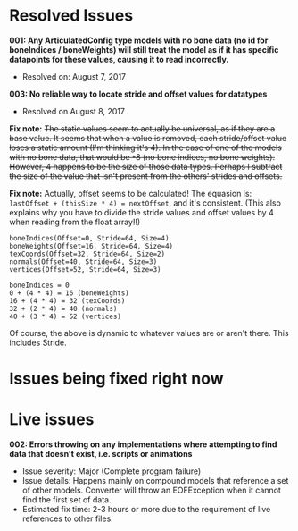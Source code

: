 # Resolved Issues

**001: Any ArticulatedConfig type models with no bone data (no id for boneIndices / boneWeights) will still treat the model as if it has specific datapoints for these values, causing it to read incorrectly.**
 - Resolved on: August 7, 2017
 
**003: No reliable way to locate stride and offset values for datatypes**
 - Resolved on August 8, 2017

**Fix note:** ~~The static values seem to actually be universal, as if they are a base value. It seems that when a value is removed, each stride/offset value loses a static amount (I'm thinking it's 4). In the case of one of the models with no bone data, that would be -8 (no bone indices, no bone weights). However, 4 happens to be the size of those data types. Perhaps I subtract the size of the value that isn't present from the others' strides and offsets.~~
 
**Fix note:** Actually, offset seems to be calculated!
The equasion is: `lastOffset + (thisSize * 4) = nextOffset`, and it's consistent. (This also explains why you have to divide the stride values and offset values by 4 when reading from the float array!!)
```
boneIndices(Offset=0, Stride=64, Size=4)
boneWeights(Offset=16, Stride=64, Size=4)
texCoords(Offset=32, Stride=64, Size=2)
normals(Offset=40, Stride=64, Size=3)
vertices(Offset=52, Stride=64, Size=3)

boneIndices = 0
0 + (4 * 4) = 16 (boneWeights)
16 + (4 * 4) = 32 (texCoords)
32 + (2 * 4) = 40 (normals)
40 + (3 * 4) = 52 (vertices)
```
Of course, the above is dynamic to whatever values are or aren't there. This includes Stride.
 
# Issues being fixed right now

# Live issues
 
**002: Errors throwing on any implementations where attempting to find data that doesn't exist, i.e. scripts or animations**
 - Issue severity: Major (Complete program failure)
 - Issue details: Happens mainly on compound models that reference a set of other models. Converter will throw an EOFException when it cannot find the first set of data.
 - Estimated fix time: 2-3 hours or more due to the requirement of live references to other files.
